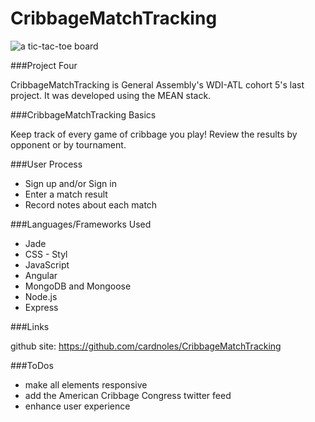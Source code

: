 # CribbageMatchTracking

![a tic-tac-toe board](https://encrypted-tbn0.gstatic.com/images?q=tbn:ANd9GcStko2seISMuGrQCe-yyEGYXvwSbn6YnQRnT4sScdYQxrl7myme)

###Project Four

CribbageMatchTracking is General Assembly's WDI-ATL cohort 5's last project.  It was developed using the MEAN stack.  


###CribbageMatchTracking Basics

Keep track of every game of cribbage you play!  Review the results by opponent or by tournament.

###User Process

* Sign up and/or Sign in
* Enter a match result
* Record notes about each match



###Languages/Frameworks Used

* Jade
* CSS - Styl
* JavaScript
* Angular
* MongoDB and Mongoose
* Node.js
* Express


###Links


github site: https://github.com/cardnoles/CribbageMatchTracking

###ToDos

* make all elements responsive
* add the American Cribbage Congress twitter feed
* enhance user experience
